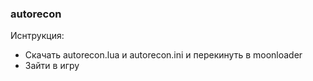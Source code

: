 ### autorecon
Иснтрукция:
- Скачать autorecon.lua и autorecon.ini и перекинуть в moonloader
- Зайти в игру
